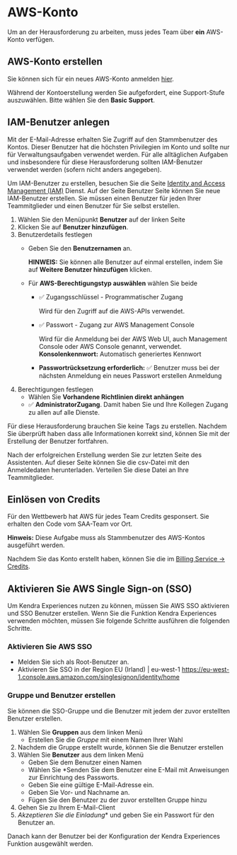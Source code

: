 # AWS-Konto
Um an der Herausforderung zu arbeiten, muss jedes Team über **ein** AWS-Konto verfügen.

## AWS-Konto erstellen
Sie können sich für ein neues AWS-Konto anmelden
[hier](https://portal.aws.amazon.com/billing/signup).

Während der Kontoerstellung werden Sie aufgefordert, eine Support-Stufe auszuwählen. Bitte
wählen Sie den **Basic Support**.

## IAM-Benutzer anlegen
Mit der E-Mail-Adresse erhalten Sie Zugriff auf den Stammbenutzer des Kontos. Dieser
Benutzer hat die höchsten Privilegien im Konto und sollte nur für
Verwaltungsaufgaben verwendet werden. Für alle alltäglichen Aufgaben und insbesondere für diese Herausforderung
sollten IAM-Benutzer verwendet werden (sofern nicht anders angegeben).

Um IAM-Benutzer zu erstellen, besuchen Sie die Seite [Identity and Access Management
(IAM)](https://us-east-1.console.aws.amazon.com/iamv2) Dienst. Auf der Seite Benutzer
Seite können Sie neue IAM-Benutzer erstellen. Sie müssen einen Benutzer für jeden Ihrer
Teammitglieder und einen Benutzer für Sie selbst erstellen.

1. Wählen Sie den Menüpunkt **Benutzer** auf der linken Seite
1. Klicken Sie auf **Benutzer hinzufügen**.
1. Benutzerdetails festlegen
   * Geben Sie den **Benutzernamen** an.

     **HINWEIS:** Sie können alle Benutzer auf einmal erstellen, indem Sie auf **Weitere Benutzer hinzufügen** klicken.
   * Für **AWS-Berechtigungstyp auswählen** wählen Sie beide
     * ✅ Zugangsschlüssel - Programmatischer Zugang

       Wird für den Zugriff auf die AWS-APIs verwendet.
     * ✅ Passwort - Zugang zur AWS Management Console

       Wird für die Anmeldung bei der AWS Web UI, auch Management Console oder AWS Console genannt, verwendet.
     **Konsolenkennwort:** Automatisch generiertes Kennwort
     * **Passwortrücksetzung erforderlich:** ✅ Benutzer muss bei der nächsten Anmeldung ein neues Passwort erstellen
       Anmeldung
1. Berechtigungen festlegen
   * Wählen Sie **Vorhandene Richtlinien direkt anhängen**
   * ✅ **AdministratorZugang**. Damit haben Sie und Ihre Kollegen Zugang zu allen
     auf alle Dienste.

Für diese Herausforderung brauchen Sie keine Tags zu erstellen. Nachdem Sie überprüft haben
dass alle Informationen korrekt sind, können Sie mit der Erstellung der Benutzer fortfahren.

Nach der erfolgreichen Erstellung werden Sie zur letzten Seite des
Assistenten. Auf dieser Seite können Sie die csv-Datei mit den Anmeldedaten herunterladen.
Verteilen Sie diese Datei an Ihre Teammitglieder.

## Einlösen von Credits
Für den Wettbewerb hat AWS für jedes Team Credits gesponsert. Sie erhalten den
Code vom SAA-Team vor Ort.

**Hinweis:** Diese Aufgabe muss als Stammbenutzer des AWS-Kontos ausgeführt werden.

Nachdem Sie das Konto erstellt haben, können Sie die im [Billing Service ->
Credits](https://us-east-1.console.aws.amazon.com/billing/home?region=eu-west-1#/credits).

## Aktivieren Sie AWS Single Sign-on (SSO)
Um Kendra Experiences nutzen zu können, müssen Sie AWS SSO aktivieren und SSO
Benutzer erstellen. Wenn Sie die Funktion Kendra Experiences verwenden möchten, müssen Sie folgende Schritte ausführen
die folgenden Schritte.

### Aktivieren Sie AWS SSO
* Melden Sie sich als Root-Benutzer an.
* Aktivieren Sie SSO in der Region EU (Irland) | eu-west-1
  https://eu-west-1.console.aws.amazon.com/singlesignon/identity/home

### Gruppe und Benutzer erstellen
Sie können die SSO-Gruppe und die Benutzer mit jedem der zuvor erstellten Benutzer erstellen.
1. Wählen Sie **Gruppen** aus dem linken Menü
   * Erstellen Sie die *Gruppe* mit einem Namen Ihrer Wahl
1. Nachdem die Gruppe erstellt wurde, können Sie die Benutzer erstellen
1. Wählen Sie **Benutzer** aus dem linken Menü
   * Geben Sie dem Benutzer einen Namen
   * Wählen Sie *Senden Sie dem Benutzer eine E-Mail mit Anweisungen zur Einrichtung des Passworts.
   * Geben Sie eine gültige E-Mail-Adresse ein.
   * Geben Sie Vor- und Nachname an.
   * Fügen Sie den Benutzer zu der zuvor erstellten Gruppe hinzu
1. Gehen Sie zu Ihrem E-Mail-Client
1. *Akzeptieren Sie die Einladung** und geben Sie ein Passwort für den Benutzer an.

Danach kann der Benutzer bei der Konfiguration der Kendra Experiences
Funktion ausgewählt werden. 
